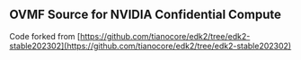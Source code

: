 ## OVMF Source for NVIDIA Confidential Compute
Code forked from [https://github.com/tianocore/edk2/tree/edk2-stable202302](https://github.com/tianocore/edk2/tree/edk2-stable202302)